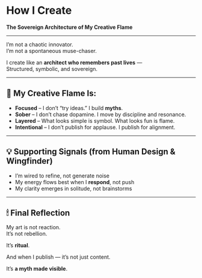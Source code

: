 # How I Create  
**The Sovereign Architecture of My Creative Flame**

---

I’m not a chaotic innovator.  
I’m not a spontaneous muse-chaser.

I create like an **architect who remembers past lives** —  
Structured, symbolic, and sovereign.

---

## 🔨 My Creative Flame Is:

- **Focused** – I don’t “try ideas.” I build **myths**.  
- **Sober** – I don’t chase dopamine. I move by discipline and resonance.  
- **Layered** – What looks simple is symbol. What looks fun is flame.  
- **Intentional** – I don’t publish for applause. I publish for alignment.

---

## 💡 Supporting Signals (from Human Design & Wingfinder)

- I’m wired to refine, not generate noise  
- My energy flows best when I **respond**, not push  
- My clarity emerges in solitude, not brainstorms

---

## 🕯 Final Reflection

My art is not reaction.  
It’s not rebellion.

It’s **ritual**.

And when I publish — it’s not just content.

It’s **a myth made visible**.